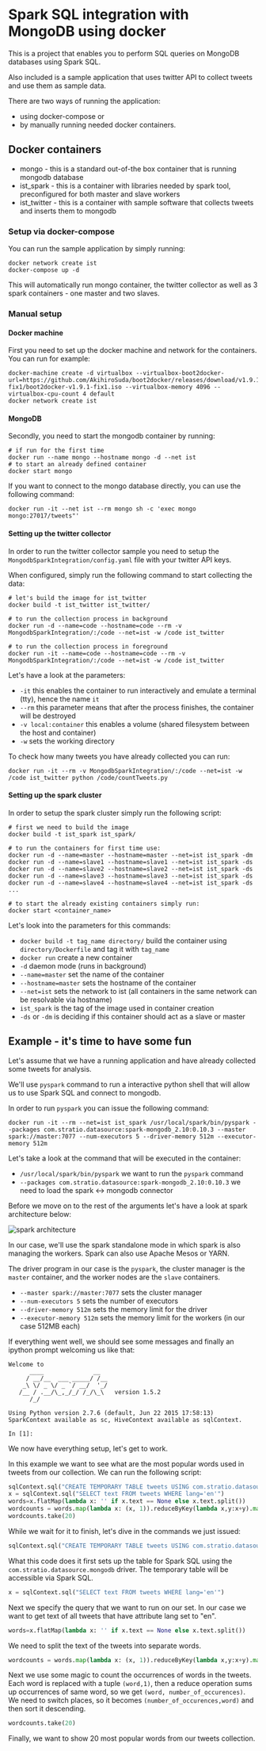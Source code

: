 # Spark SQL integration with MongoDB using docker

This is a project that enables you to perform SQL queries on MongoDB databases using Spark SQL.

Also included is a sample application that uses twitter API to collect tweets and use them as sample data.

There are two ways of running the application: 
- using docker-compose or
- by manually running needed docker containers.

## Docker containers
* mongo - this is a standard out-of-the box container that is running mongodb database
* ist_spark - this is a container with libraries needed by spark tool, preconfigured for both master and slave workers
* ist_twitter - this is a container with sample software that collects tweets and inserts them to mongodb

### Setup via docker-compose

You can run the sample application by simply running:
```
docker network create ist
docker-compose up -d
```
This will automatically run mongo container, the twitter collector as well as 3 spark containers - one master and two slaves.

### Manual setup

#### Docker machine
First you need to set up the docker machine and network for the containers. You can run for example:
``` 
docker-machine create -d virtualbox --virtualbox-boot2docker-url=https://github.com/AkihiroSuda/boot2docker/releases/download/v1.9.1-fix1/boot2docker-v1.9.1-fix1.iso --virtualbox-memory 4096 --virtualbox-cpu-count 4 default
docker network create ist
```

#### MongoDB
Secondly, you need to start the mongodb container by running:
```
# if run for the first time
docker run --name mongo --hostname mongo -d --net ist
# to start an already defined container
docker start mongo
```
If you want to connect to the mongo database directly, you can use the following command:
```
docker run -it --net ist --rm mongo sh -c 'exec mongo mongo:27017/tweets"'
```
#### Setting up the twitter collector
In order to run the twitter collector sample you need to setup the `MongodbSparkIntegration/config.yaml` file with your twitter API keys.

When configured, simply run the following command to start collecting the data:
```
# let's build the image for ist_twitter
docker build -t ist_twitter ist_twitter/

# to run the collection process in background
docker run -d --name=code --hostname=code --rm -v MongodbSparkIntegration/:/code --net=ist -w /code ist_twitter
 
# to run the collection process in foreground
docker run -it --name=code --hostname=code --rm -v MongodbSparkIntegration/:/code --net=ist -w /code ist_twitter
```

Let's have a look at the parameters:
- `-it` this enables the container to run interactively and emulate a terminal (tty), hence the name `it`
- `--rm` this parameter means that after the process finishes, the container will be destroyed
- `-v local:container` this enables a volume (shared filesystem between the host and container)
- `-w` sets the working directory

To check how many tweets you have already collected you can run:
```
docker run -it --rm -v MongodbSparkIntegration/:/code --net=ist -w /code ist_twitter python /code/countTweets.py
```

#### Setting up the spark cluster
In order to setup the spark cluster simply run the following script:
```
# first we need to build the image
docker build -t ist_spark ist_spark/

# to run the containers for first time use:
docker run -d --name=master --hostname=master --net=ist ist_spark -dm
docker run -d --name=slave1 --hostname=slave1 --net=ist ist_spark -ds
docker run -d --name=slave2 --hostname=slave2 --net=ist ist_spark -ds
docker run -d --name=slave3 --hostname=slave3 --net=ist ist_spark -ds
docker run -d --name=slave4 --hostname=slave4 --net=ist ist_spark -ds
...

# to start the already existing containers simply run:
docker start <container_name>
```

Let's look into the parameters for this commands:
- `docker build -t tag_name directory/` build the container using `directory/Dockerfile` and tag it with `tag_name` 
- `docker run` create a new container
- `-d` daemon mode (runs in background)
- `--name=master` set the name of the container
- `--hostname=master` sets the hostname of the container
- `--net=ist` sets the network to ist (all containers in the same network can be resolvable via hostname)
- `ist_spark` is the tag of the image used in container creation
- `-ds` or `-dm` is deciding if this container should act as a slave or master

## Example - it's time to have some fun

Let's assume that we have a running application and have already collected some tweets for analysis.

We'll use `pyspark` command to run a interactive python shell that will allow us to use Spark SQL and connect to mongodb.

In order to run `pyspark` you can issue the following command:

```docker run -it --rm --net=ist ist_spark /usr/local/spark/bin/pyspark --packages com.stratio.datasource:spark-mongodb_2.10:0.10.3 --master spark://master:7077 --num-executors 5 --driver-memory 512m --executor-memory 512m```

Let's take a look at the command that will be executed in the container:
- `/usr/local/spark/bin/pyspark` we want to run the `pyspark` command
- `--packages com.stratio.datasource:spark-mongodb_2.10:0.10.3` we need to load the spark <-> mongodb connector

Before we move on to the rest of the arguments let's have a look at spark architecture below:

![spark architecture](http://spark.apache.org/docs/latest/img/cluster-overview.png)

In our case, we'll use the spark standalone mode in which spark is also managing the workers. Spark can also use Apache Mesos or YARN.

The driver program in our case is the `pyspark`, the cluster manager is the `master` container, and the worker nodes are the `slave` containers.

- `--master spark://master:7077` sets the cluster manager
- `--num-executors 5` sets the number of executors
- `--driver-memory 512m` sets the memory limit for the driver
- `--executor-memory 512m` sets the memory limit for the workers (in our case 512MB each)

If everything went well, we should see some messages and finally an ipython prompt welcoming us like that:
```
Welcome to
      ____              __
     / __/__  ___ _____/ /__
    _\ \/ _ \/ _ `/ __/  '_/
   /__ / .__/\_,_/_/ /_/\_\   version 1.5.2
      /_/

Using Python version 2.7.6 (default, Jun 22 2015 17:58:13)
SparkContext available as sc, HiveContext available as sqlContext.

In [1]:
```

We now have everything setup, let's get to work.

In this example we want to see what are the most popular words used in tweets from our collection.
We can run the following script:
```python
sqlContext.sql("CREATE TEMPORARY TABLE tweets USING com.stratio.datasource.mongodb OPTIONS (host 'mongo:27017', database 'tweets', collection 'tweets')")
x = sqlContext.sql("SELECT text FROM tweets WHERE lang='en'")
words=x.flatMap(lambda x: '' if x.text == None else x.text.split())
wordcounts = words.map(lambda x: (x, 1)).reduceByKey(lambda x,y:x+y).map(lambda x:(x[1],x[0])).sortByKey(False)
wordcounts.take(20)
```
While we wait for it to finish, let's dive in the commands we just issued:

```python
sqlContext.sql("CREATE TEMPORARY TABLE tweets USING com.stratio.datasource.mongodb OPTIONS (host 'mongo:27017', database 'tweets', collection 'tweets')")
```
What this code does it first sets up the table for Spark SQL using the `com.stratio.datasource.mongodb` driver. The temporary table will be accessible via Spark SQL.
```python
x = sqlContext.sql("SELECT text FROM tweets WHERE lang='en'")
```
Next we specify the query that we want to run on our set. In our case we want to get text of all tweets that have attribute lang set to "en".

```python
words=x.flatMap(lambda x: '' if x.text == None else x.text.split())
```
We need to split the text of the tweets into separate words.

```python
wordcounts = words.map(lambda x: (x, 1)).reduceByKey(lambda x,y:x+y).map(lambda x:(x[1],x[0])).sortByKey(False)
```
Next we use some magic to count the occurrences of words in the tweets.
Each word is replaced with a tuple `(word,1)`, then a reduce operation sums up occurrences of same word, so we get `(word, number_of_occurences)`.
We need to switch places, so it becomes `(number_of_occurences,word)` and then sort it descending. 

```python
wordcounts.take(20)
```
Finally, we want to show 20 most popular words from our tweets collection.


